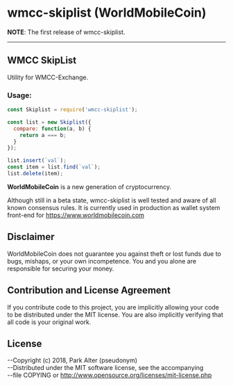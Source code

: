 # wmcc-skiplist (WorldMobileCoin)

__NOTE__: The first release of wmcc-skiplist.

---

## WMCC SkipList

Utility for WMCC-Exchange.

### Usage:
```js
const Skiplist = require('wmcc-skiplist');

const list = new Skiplist({
  compare: function(a, b) {
    return a === b;
  }
});

list.insert(`val`);
const item = list.find(`val`);
list.delete(item);
```

**WorldMobileCoin** is a new generation of cryptocurrency.

Although still in a beta state, wmcc-skiplist is well tested and aware of all known
consensus rules. It is currently used in production as wallet system front-end 
for https://www.worldmobilecoin.com

## Disclaimer

WorldMobileCoin does not guarantee you against theft or lost funds due to bugs, mishaps,
or your own incompetence. You and you alone are responsible for securing your money.

## Contribution and License Agreement

If you contribute code to this project, you are implicitly allowing your code
to be distributed under the MIT license. You are also implicitly verifying that
all code is your original work.

## License

--Copyright (c) 2018, Park Alter (pseudonym)  
--Distributed under the MIT software license, see the accompanying  
--file COPYING or http://www.opensource.org/licenses/mit-license.php